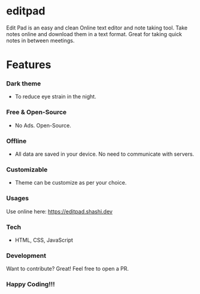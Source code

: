 # editpad

Edit Pad is an easy and clean Online text editor and note taking tool. Take notes online and download them in a text format. Great for taking quick notes in between meetings.

# Features
### Dark theme
- To reduce eye strain in the night.

### Free & Open-Source
- No Ads. Open-Source.

### Offline
- All data are saved in your device. No need to communicate with servers.

### Customizable
- Theme can be customize as per your choice.

### Usages
Use online here: https://editpad.shashi.dev

### Tech
* HTML, CSS, JavaScript

### Development
Want to contribute? Great! Feel free to open a PR.

### Happy Coding!!!
